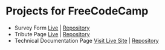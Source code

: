 # Projects for FreeCodeCamp

- Survey Form [Live](https://joygoswami.github.io/survey-form/) | [Repository](https://github.com/JoyGoswami/survey-form)
- Tribute Page [Live](https://joygoswami.github.io/tribute-page/) | [Repository](https://github.com/JoyGoswami/tribute-page)
- Technical Documentation Page [Visit Live Site](https://joygoswami.github.io/technical-documentation/) | [Repository](https://github.com/JoyGoswami/technical-documentation)

